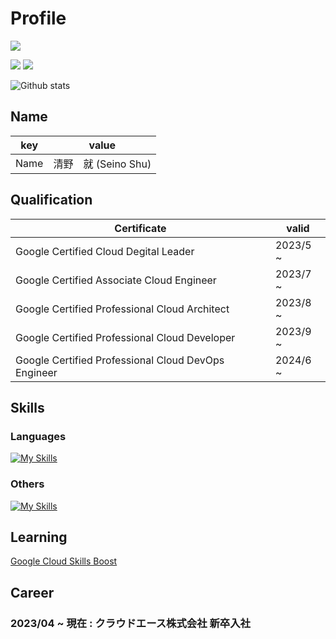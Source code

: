 # Profile
<!--   <img align="left" src="https://github-readme-stats.vercel.app/api?username=Shu-Seino&show_icons=true&theme=radical&count_private=true" /> --> 

![](http://github-profile-summary-cards.vercel.app/api/cards/profile-details?username=Shu-Seino&theme=solarized_dark)

<!--   ![Top Langs](https://github-readme-stats.vercel.app/api/top-langs/?username=Shu-Seino&theme=vue-dark&layout=compact&hide=css,html) --> 
![](http://github-profile-summary-cards.vercel.app/api/cards/repos-per-language?username=Shu-Seino&theme=solarized_dark&exclude=html,css) 
![](http://github-profile-summary-cards.vercel.app/api/cards/most-commit-language?username=Shu-Seino&theme=solarized_dark&exclude=html,css)

<!--   ![Github stats](https://github-readme-stats.vercel.app/api?username=Shu-Seino&show_icons=true&count_private=true&theme=vue-dark) -->  
![Github stats](http://github-profile-summary-cards.vercel.app/api/cards/stats?username=Shu-Seino&theme=solarized_dark)



## Name
|key|value|
|---|-----|
|Name|清野　就 (Seino Shu)|

## Qualification
|Certificate|valid|
|---|---|
|Google Certified Cloud Degital Leader|2023/5 ~ |
|Google Certified Associate Cloud Engineer|2023/7 ~ |
|Google Certified Professional Cloud Architect|2023/8 ~ |
|Google Certified Professional Cloud Developer|2023/9 ~ |
|Google Certified Professional Cloud DevOps Engineer|2024/6 ~ |

## Skills
### Languages
[![My Skills](https://skillicons.dev/icons?i=go,java,py,js,ts&perline=5)](https://skillicons.dev)


### Others
[![My Skills](https://skillicons.dev/icons?i=gcp,linux,docker,github,gitlab,vscode,spring,maven,postgres,postman,notion,idea,nextjs,vercel&perline=10)](https://skillicons.dev)

## Learning
[Google Cloud Skills Boost](https://partner.cloudskillsboost.google/public_profiles/c6a06cb8-eadb-4bea-8565-700e67e48853)

## Career

### 2023/04 ~ 現在 : クラウドエース株式会社 新卒入社



<!--
**Shu-Seino/Shu-Seino** is a ✨ _special_ ✨ repository because its `README.md` (this file) appears on your GitHub profile.

Here are some ideas to get you started:

- 🔭 I’m currently working on ...
- 🌱 I’m currently learning ...
- 👯 I’m looking to collaborate on ...
- 🤔 I’m looking for help with ...
- 💬 Ask me about ...
- 📫 How to reach me: ...
- 😄 Pronouns: ...
- ⚡ Fun fact: ...
-->
